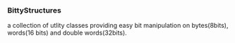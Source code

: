 ###    BittyStructures

a collection of utlity classes providing easy bit manipulation on bytes(8bits), words(16 bits) and double words(32bits).


